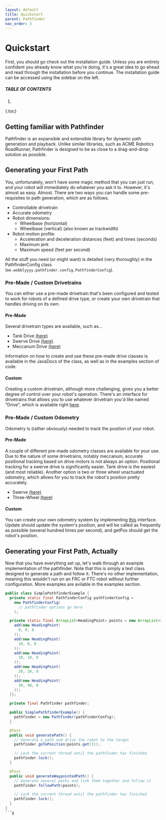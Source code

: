 ```yaml
---
layout: default
title: Quickstart
parent: Pathfinder
nav_order: 3
---
```


# Quickstart
First, you should go check out the installation guide. Unless you are entirely
confident you already know what you're doing, it's a great idea to go ahead and
read through the installation before you continue. The installation guide can be
accessed using the sidebar on the left.

##### TABLE OF CONTENTS
1. 
{:toc}

## Getting familiar with Pathfinder
Pathfinder is an expansible and extensible library for dynamic path generation
and playback. Unlike similar libraries, such as ACME Robotics RoadRunner,
Pathfinder is designed to be as close to a drag-and-drop solution as possible.

## Generating your First Path
You, unfortunately, won't have some magic method that you can just run, and your
robot will immediately do whatever you ask it to. However, it's almost as easy.
Almost. There are two ways you can handle some pre-requisites to path generation,
which are as follows.
- Controllable drivetrain
- Accurate odometry
- Robot dimensions:
  - Wheelbase (horizontal)
  - Wheelbase (vertical) (also known as trackwidth)
- Robot motion profile:
  - Acceleration and deceleration distances (feet) and times (seconds)
  - Maximum jerk
  - Maximum speed (feet per second)

All the stuff you need (or might want) is detailed (very thoroughly) in
the PathfinderConfig class (`me.wobblyyyy.pathfinder.config.PathfinderConfig`).

### Pre-Made / Custom Drivetrains
You can either use a pre-made drivetrain that's been configured and tested to
work for robots of a defined drive type, or create your own drivetrain that
handles driving on its own.

#### Pre-Made
Several drivetrain types are available, such as...
- Tank Drive [(here)](https://wobblyyyy.github.io/JavaDocs/Pathfinder/me/wobblyyyy/pathfinder/drive/tank/Tank.html)
- Swerve Drive [(here)](https://wobblyyyy.github.io/JavaDocs/Pathfinder/me/wobblyyyy/pathfinder/drive/swerve/Swerve.html)
- Meccanum Drive [(here)](https://wobblyyyy.github.io/JavaDocs/Pathfinder/me/wobblyyyy/pathfinder/drive/meccanum/Meccanum.html)

Information on how to create and use these pre-made drive classes is available in the JavaDocs
of the class, as well as in the examples section of code.

#### Custom 
Creating a custom drivetrain, although more challenging, gives you a better degree of
control over your robot's operation. There's an interface for drivetrains that allows you
to use whatever drivetrain you'd like named "Drive", which is available right
[here](https://wobblyyyy.github.io/JavaDocs/Pathfinder/me/wobblyyyy/pathfinder/drive/Drive.html).

### Pre-Made / Custom Odometry
Odometry is (rather obviously) needed to track the position of your robot.

#### Pre-Made
A couple of different pre-made odometry classes are available for your use. Due to the nature
of some drivetrains, notably meccanum, accurate positional tracking based on drive motors is
not always an option. Positional tracking for a swerve drive is significantly easier. Tank drive
is the easiest (and most reliable). Another option is two or three wheel unactuated odometry,
which allows for you to track the robot's position pretty accurately. 
- Swerve [(here)](https://github.com/Wobblyyyy/Pathfinder/blob/master/src/me/wobblyyyy/pathfinder/tracking/swerve/SwerveChassisTracker.java)
- Three-Wheel [(here)](https://github.com/Wobblyyyy/Pathfinder/blob/master/src/me/wobblyyyy/pathfinder/tracking/threeWheel/ThreeWheelChassisTracker.java)

#### Custom 
You can create your own odometry system by implementing
[this](https://github.com/Wobblyyyy/Pathfinder/blob/master/src/me/wobblyyyy/pathfinder/robot/Odometry.java)
interface. Update should update the system's position, and will be called as frequently as
possible (several hundred times per second), and getPos should get the robot's position.

## Generating your First Path, Actually
Now that you have everything set up, let's walk through an example implementation of the
pathfinder. Note that this is simply a test class designed to generate a path and follow it.
There's no other implementation, meaning this wouldn't run on an FRC or FTC robot without
further configuration. More examples are avilable in the examples section.
```java
public class SimplePathfinderExample {
  private static final PathfinderConfig pathfinderConfig =
    new PathfinderConfig(
      // pathfinder options go here 
    );

  private static final ArrayList<HeadingPoint> points = new ArrayList<>() {{
    add(new HeadingPoint(
      0, 0, 0
    ));
    add(new HeadingPoint(
      10, 0, 0
    ));
    add(new HeadingPoint(
      10, 10, 0
    ));
    add(new HeadingPoint(
      20, 20, 0
    ));
    add(new HeadingPoint(
      30, 40, 0
    ));
  }};

  private final Pathfinder pathfinder;

  public SimplePathfinderExample() {
    pathfinder = new Pathfinder(pathfinderConfig);
  }

  @Test
  public void generatePath() {
    // Generate a path and drive the robot to the target
    pathfinder.goToPosition(points.get(3));

    // Lock the current thread until the pathfinder has finished
    pathfinder.lock();
  }

  @Test 
  public void generateWaypointedPath() {
    // Generate several paths and link them together and follow it 
    pathfinder.followPath(points);

    // Lock the current thread until the pathfinder has finished
    pathfinder.lock();
  }
}
```g